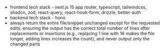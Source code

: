 - frontend tech stack - next.js 15 app router, typescript, tailwindcss, shadcn, zod, react-query, react-hook-form, drizzle, better-auth
- backend tech stack - hono
- always return the entire file/snippet unchanged except for the requested edits, ensuring the output has the correct total number of lines after replacements or insertions (e.g., replacing 1 line with 16 makes the file longer, adding lines increases the count), and never output only the changed parts
